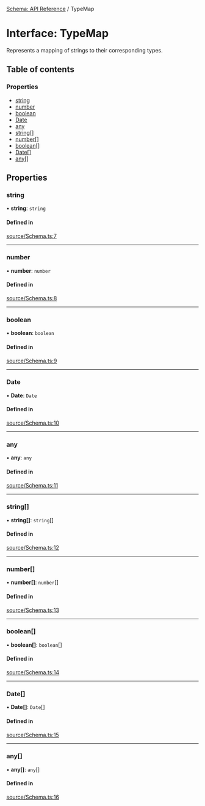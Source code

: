 [Schema: API Reference](../README.md) / TypeMap

# Interface: TypeMap

Represents a mapping of strings to their corresponding types.

## Table of contents

### Properties

- [string](TypeMap.md#string)
- [number](TypeMap.md#number)
- [boolean](TypeMap.md#boolean)
- [Date](TypeMap.md#date)
- [any](TypeMap.md#any)
- [string[]](TypeMap.md#string[])
- [number[]](TypeMap.md#number[])
- [boolean[]](TypeMap.md#boolean[])
- [Date[]](TypeMap.md#date[])
- [any[]](TypeMap.md#any[])

## Properties

### string

• **string**: `string`

#### Defined in

[source/Schema.ts:7](https://github.com/JeremyBankes/schema/blob/37df9cc/source/Schema.ts#L7)

___

### number

• **number**: `number`

#### Defined in

[source/Schema.ts:8](https://github.com/JeremyBankes/schema/blob/37df9cc/source/Schema.ts#L8)

___

### boolean

• **boolean**: `boolean`

#### Defined in

[source/Schema.ts:9](https://github.com/JeremyBankes/schema/blob/37df9cc/source/Schema.ts#L9)

___

### Date

• **Date**: `Date`

#### Defined in

[source/Schema.ts:10](https://github.com/JeremyBankes/schema/blob/37df9cc/source/Schema.ts#L10)

___

### any

• **any**: `any`

#### Defined in

[source/Schema.ts:11](https://github.com/JeremyBankes/schema/blob/37df9cc/source/Schema.ts#L11)

___

### string[]

• **string[]**: `string`[]

#### Defined in

[source/Schema.ts:12](https://github.com/JeremyBankes/schema/blob/37df9cc/source/Schema.ts#L12)

___

### number[]

• **number[]**: `number`[]

#### Defined in

[source/Schema.ts:13](https://github.com/JeremyBankes/schema/blob/37df9cc/source/Schema.ts#L13)

___

### boolean[]

• **boolean[]**: `boolean`[]

#### Defined in

[source/Schema.ts:14](https://github.com/JeremyBankes/schema/blob/37df9cc/source/Schema.ts#L14)

___

### Date[]

• **Date[]**: `Date`[]

#### Defined in

[source/Schema.ts:15](https://github.com/JeremyBankes/schema/blob/37df9cc/source/Schema.ts#L15)

___

### any[]

• **any[]**: `any`[]

#### Defined in

[source/Schema.ts:16](https://github.com/JeremyBankes/schema/blob/37df9cc/source/Schema.ts#L16)
